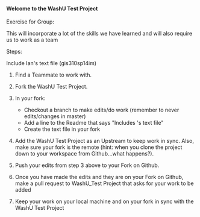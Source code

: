 #### Welcome to the WashU Test Project

Exercise for Group: 

This will incorporate a lot of the skills we have learned and will also require us to work as a team

Steps: 

Include Ian's text file (gis310sp14im)

1. Find a Teammate to work with. 

2. Fork the WashU Test Project. 

3. In your fork:
      - Checkout a branch to make edits/do work (remember to never edits/changes in master)
      - Add a line to the Readme that says "Includes <insertnamehere>'s text file"
      - Create the text file in your fork

4. Add the WashU Test Project as an Upstream to keep work in sync. Also, make sure your fork is the remote (hint: when you clone the project down to your workspace from Github...what happens?).

5. Push your edits from step 3 above to your Fork on Github. 

5. Once you have made the edits and they are on your Fork on Github, make a pull request to WashU_Test Project that asks for your work to be added

6. Keep your work on your local machine and on your fork in sync with the WashU Test Project 

